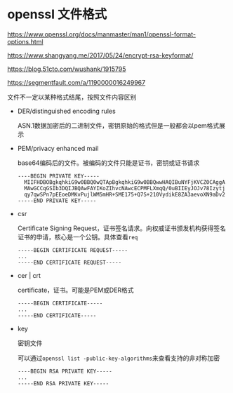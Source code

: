# openssl 文件格式

https://www.openssl.org/docs/manmaster/man1/openssl-format-options.html

https://www.shangyang.me/2017/05/24/encrypt-rsa-keyformat/

https://blog.51cto.com/wushank/1915795

https://segmentfault.com/a/1190000016249967

文件不一定以某种格式结尾，按照文件内容区别

- DER/distinguished encoding rules

  ASN.1数据加密后的二进制文件，密钥原始的格式但是一般都会以pem格式展示

- PEM/privacy enhanced mail 

  base64编码后的文件。被编码的文件只能是证书，密钥或证书请求

  ```
  ----BEGIN PRIVATE KEY-----
    MIIFHDBOBgkqhkiG9w0BBQ0wQTApBgkqhkiG9w0BBQwwHAQIBuNYFjKVCZ0CAggA
    MAwGCCqGSIb3DQIJBQAwFAYIKoZIhvcNAwcECPMFLXmqQ/0uBIIEyJOJv78Izytj
    qy7qwSPn7pEEoeDMKvPujlWM5mHR+SME175+Q7S+210VydikE8ZA3aevoXN9aDv2
  -----END PRIVATE KEY-----
  ```

- csr

  Certificate Signing Request，证书签名请求。向权威证书颁发机构获得签名证书的申请，核心是一个公钥。具体查看`req`

  ```
  -----BEGIN CERTIFICATE REQUEST-----
  ...
  -----END CERTIFICATE REQUEST-----
  ```

- cer | crt

  certificate，证书。可能是PEM或DER格式

  ```
  -----BEGIN CERTIFICATE-----
  ...
  -----END CERTIFICATE-----
  ```

- key

  密钥文件

  可以通过`openssl list -public-key-algorithms`来查看支持的非对称加密

  ```
  ----BEGIN RSA PRIVATE KEY-----
  ...
  -----END RSA PRIVATE KEY-----
  ```

